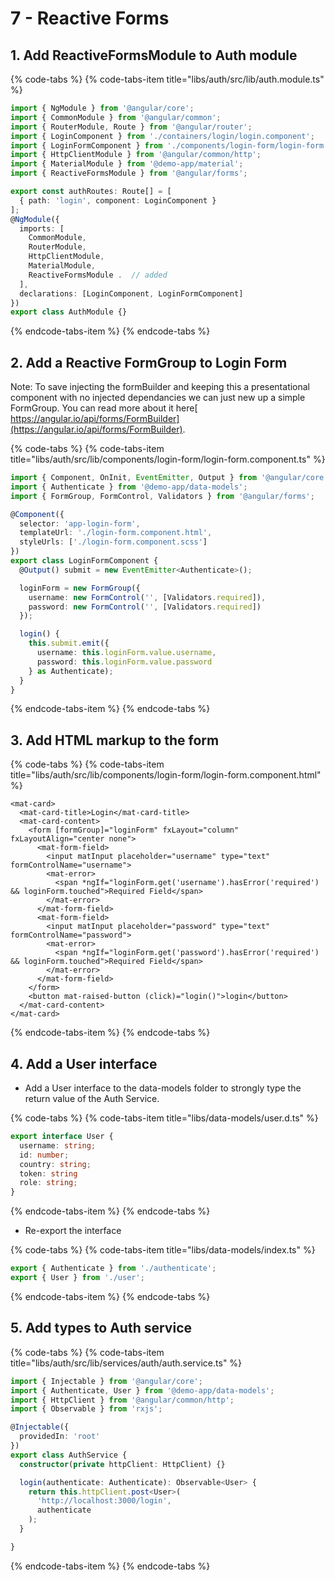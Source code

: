 # 7 - Reactive Forms

## 1. Add ReactiveFormsModule to Auth module

{% code-tabs %}
{% code-tabs-item title="libs/auth/src/lib/auth.module.ts" %}
```typescript
import { NgModule } from '@angular/core';
import { CommonModule } from '@angular/common';
import { RouterModule, Route } from '@angular/router';
import { LoginComponent } from './containers/login/login.component';
import { LoginFormComponent } from './components/login-form/login-form.component';
import { HttpClientModule } from '@angular/common/http';
import { MaterialModule } from '@demo-app/material';
import { ReactiveFormsModule } from '@angular/forms';

export const authRoutes: Route[] = [
  { path: 'login', component: LoginComponent }
];
@NgModule({
  imports: [
    CommonModule,
    RouterModule,
    HttpClientModule,
    MaterialModule,
    ReactiveFormsModule .  // added
  ],
  declarations: [LoginComponent, LoginFormComponent]
})
export class AuthModule {}

```
{% endcode-tabs-item %}
{% endcode-tabs %}

## 2. Add a Reactive FormGroup to Login Form

Note: To save injecting the formBuilder and keeping this a presentational component with no injected dependancies we can just new up a simple FormGroup. You can read more about it here[ https://angular.io/api/forms/FormBuilder](https://angular.io/api/forms/FormBuilder).

{% code-tabs %}
{% code-tabs-item title="libs/auth/src/lib/components/login-form/login-form.component.ts" %}
```typescript
import { Component, OnInit, EventEmitter, Output } from '@angular/core';
import { Authenticate } from '@demo-app/data-models';
import { FormGroup, FormControl, Validators } from '@angular/forms';

@Component({
  selector: 'app-login-form',
  templateUrl: './login-form.component.html',
  styleUrls: ['./login-form.component.scss']
})
export class LoginFormComponent {
  @Output() submit = new EventEmitter<Authenticate>();

  loginForm = new FormGroup({
    username: new FormControl('', [Validators.required]),
    password: new FormControl('', [Validators.required])
  });

  login() {
    this.submit.emit({
      username: this.loginForm.value.username,
      password: this.loginForm.value.password
    } as Authenticate);
  }
}
```
{% endcode-tabs-item %}
{% endcode-tabs %}

## 3. Add HTML markup to the form

{% code-tabs %}
{% code-tabs-item title="libs/auth/src/lib/components/login-form/login-form.component.html" %}
```markup
<mat-card>
  <mat-card-title>Login</mat-card-title>
  <mat-card-content>
    <form [formGroup]="loginForm" fxLayout="column" fxLayoutAlign="center none">
      <mat-form-field>
        <input matInput placeholder="username" type="text" formControlName="username">
        <mat-error>
          <span *ngIf="loginForm.get('username').hasError('required') && loginForm.touched">Required Field</span>
        </mat-error>
      </mat-form-field>
      <mat-form-field>
        <input matInput placeholder="password" type="text" formControlName="password">
        <mat-error>
          <span *ngIf="loginForm.get('password').hasError('required') && loginForm.touched">Required Field</span>
        </mat-error>
      </mat-form-field>
    </form>
    <button mat-raised-button (click)="login()">login</button>
  </mat-card-content>
</mat-card>

```
{% endcode-tabs-item %}
{% endcode-tabs %}

## 4. Add a User interface

* Add a User interface to the data-models folder to strongly type the return value of the Auth Service.

{% code-tabs %}
{% code-tabs-item title="libs/data-models/user.d.ts" %}
```typescript
export interface User {
  username: string;
  id: number;
  country: string;
  token: string
  role: string;
}
```
{% endcode-tabs-item %}
{% endcode-tabs %}

* Re-export the interface

{% code-tabs %}
{% code-tabs-item title="libs/data-models/index.ts" %}
```typescript
export { Authenticate } from './authenticate';
export { User } from './user';
```
{% endcode-tabs-item %}
{% endcode-tabs %}

## 5. Add types to Auth service

{% code-tabs %}
{% code-tabs-item title="libs/auth/src/lib/services/auth/auth.service.ts" %}
```typescript
import { Injectable } from '@angular/core';
import { Authenticate, User } from '@demo-app/data-models';
import { HttpClient } from '@angular/common/http';
import { Observable } from 'rxjs';

@Injectable({
  providedIn: 'root'
})
export class AuthService {
  constructor(private httpClient: HttpClient) {}

  login(authenticate: Authenticate): Observable<User> {
    return this.httpClient.post<User>(
      'http://localhost:3000/login',
      authenticate
    );
  }

}

```
{% endcode-tabs-item %}
{% endcode-tabs %}

